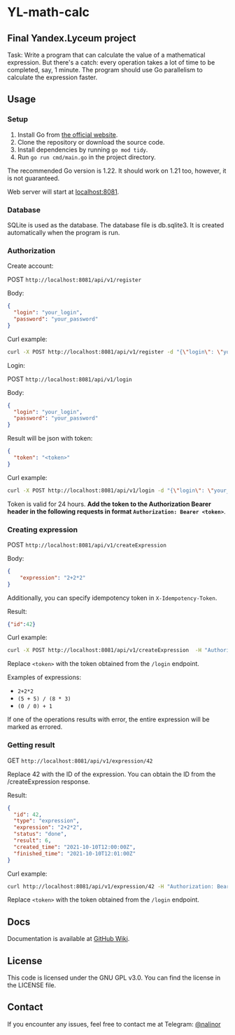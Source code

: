 # YL-math-calc

## Final Yandex.Lyceum project

Task: Write a program that can calculate the value of a mathematical expression. But there's a catch: every operation takes a lot of time to be completed, say, 1 minute. The program should use Go parallelism to calculate the expression faster.

## Usage

### Setup

1. Install Go from [the official website](https://golang.org/dl/).
2. Clone the repository or download the source code.
3. Install dependencies by running `go mod tidy`.
4. Run `go run cmd/main.go` in the project directory.

The recommended Go version is 1.22. It should work on 1.21 too, however, it is not guaranteed.

Web server will start at [localhost:8081](http://localhost:8081).

### Database

SQLite is used as the database. The database file is db.sqlite3. It is created automatically when the program is run.

### Authorization

Create account:

POST `http://localhost:8081/api/v1/register`

Body:

```json
{
  "login": "your_login",
  "password": "your_password"
}
```

Curl example:

```bash
curl -X POST http://localhost:8081/api/v1/register -d "{\"login\": \"your_login\", \"password\": \"your_password\"}"
```

Login:

POST `http://localhost:8081/api/v1/login`

Body:

```json
{
  "login": "your_login",
  "password": "your_password"
}
```

Result will be json with token:

```json
{
  "token": "<token>"
}
```

Curl example:

```bash
curl -X POST http://localhost:8081/api/v1/login -d "{\"login\": \"your_login\", \"password\": \"your_password\"}"
```

Token is valid for 24 hours. **Add the token to the Authorization Bearer header in the following requests in
format `Authorization: Bearer <token>`**.

### Creating expression
POST `http://localhost:8081/api/v1/createExpression`

Body:
```json
{
    "expression": "2+2*2"
}
```

Additionally, you can specify idempotency token in `X-Idempotency-Token`.

Result:

```json
{"id":42}
```

Curl example:
```bash
curl -X POST http://localhost:8081/api/v1/createExpression  -H "Authorization: Bearer <token>" -d "{\"expression\": \"2+2*2\"}"
```

Replace `<token>` with the token obtained from the `/login` endpoint.

Examples of expressions:

- `2+2*2`
- `(5 + 5) / (8 * 3)`
- `(0 / 0) + 1`

If one of the operations results with error, the entire expression will be marked as errored.

### Getting result

GET `http://localhost:8081/api/v1/expression/42`

Replace 42 with the ID of the expression. You can obtain the ID from the /createExpression response.

Result:

```json
{
  "id": 42,
  "type": "expression",
  "expression": "2+2*2",
  "status": "done",
  "result": 6,
  "created_time": "2021-10-10T12:00:00Z",
  "finished_time": "2021-10-10T12:01:00Z"
}
```

Curl example:
```bash
curl http://localhost:8081/api/v1/expression/42 -H "Authorization: Bearer <token>"
```

Replace `<token>` with the token obtained from the `/login` endpoint.

## Docs
Documentation is available at [GitHub Wiki](https://github.com/iamnalinor/YL-math-calc/wiki/Docs).

## License
This code is licensed under the GNU GPL v3.0. You can find the license in the LICENSE file.

## Contact

If you encounter any issues, feel free to contact me at Telegram: [@nalinor](https://t.me/nalinor)
